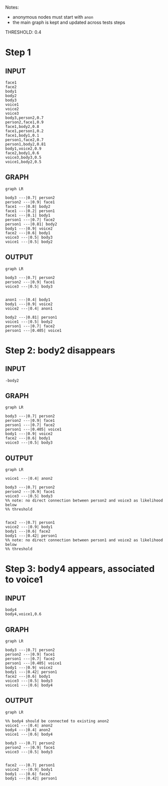 
Notes:

- anonymous nodes must start with `anon`
- the main graph is kept and updated across tests steps

THRESHOLD: 0.4

# Step 1

## INPUT

```
face1
face2
body1
body2
body3
voice1
voice2
voice3
body3,person2,0.7
person2,face1,0.9
face1,body2,0.8
face1,person1,0.2
face1,body1,0.1
person1,face2,0.7
person1,body2,0.81
body1,voice2,0.9
face2,body1,0.6
voice3,body3,0.5
voice1,body2,0.5
```

## GRAPH

``` mermaid
graph LR

body3 ---|0.7| person2
person2 ---|0.9| face1
face1 ---|0.8| body2
face1 ---|0.2| person1
face1 ---|0.1| body1
person1 ---|0.7| face2
person1 ---|0.81| body2
body1 ---|0.9| voice2
face2 ---|0.6| body1
voice3 ---|0.5| body3
voice1 ---|0.5| body2
```

## OUTPUT

``` mermaid
graph LR

body3 ---|0.7| person2
person2 ---|0.9| face1
voice3 ---|0.5| body3


anon1 ---|0.4| body1
body1 ---|0.9| voice2
voice2 ---|0.4| anon1

body2 ---|0.81| person1
voice1 ---|0.5| body2
person1 ---|0.7| face2
person1 ---|0.405| voice1
```

# Step 2: body2 disappears

## INPUT

```
-body2
```

## GRAPH
``` mermaid
graph LR

body3 ---|0.7| person2
person2 ---|0.9| face1
person1 ---|0.7| face2
person1 ---|0.405| voice1
body1 ---|0.9| voice2
face2 ---|0.6| body1
voice3 ---|0.5| body3
```

## OUTPUT

``` mermaid
graph LR

voice1 ---|0.4| anon2

body3 ---|0.7| person2
person2 ---|0.9| face1
voice3 ---|0.5| body3
%% note: no direct connection between person2 and voice3 as likelihood below
%% threshold


face2 ---|0.7| person1
voice2 ---|0.9| body1
body1 ---|0.6| face2
body1 ---|0.42| person1
%% note: no direct connection between person1 and voice2 as likelihood below
%% threshold

```

# Step 3: body4 appears, associated to voice1

## INPUT

```
body4
body4,voice1,0.6
```

## GRAPH
``` mermaid
graph LR

body3 ---|0.7| person2
person2 ---|0.9| face1
person1 ---|0.7| face2
person1 ---|0.405| voice1
body1 ---|0.9| voice2
body1 ---|0.42| person1
face2 ---|0.6| body1
voice3 ---|0.5| body3
voice1 ---|0.6| body4
```

## OUTPUT

``` mermaid
graph LR

%% body4 should be connected to existing anon2
voice1 ---|0.4| anon2
body4 ---|0.4| anon2
voice1 ---|0.6| body4

body3 ---|0.7| person2
person2 ---|0.9| face1
voice3 ---|0.5| body3


face2 ---|0.7| person1
voice2 ---|0.9| body1
body1 ---|0.6| face2
body1 ---|0.42| person1
```
